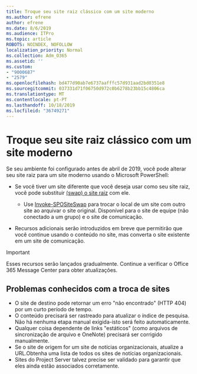 ```yaml
---
title: Troque seu site raiz clássico com um site moderno
ms.author: efrene
author: efrene
ms.date: 8/6/2019
ms.audience: ITPro
ms.topic: article
ROBOTS: NOINDEX, NOFOLLOW
localization_priority: Normal
ms.collection: Adm_O365
ms.assetid: ''
ms.custom:
- "9000687"
- "2579"
ms.openlocfilehash: bd477d90ab7e6737aafffc57d931aad2bd0351e8
ms.sourcegitcommit: 037331d71f06750d972c0b6278b23bb15c4806ca
ms.translationtype: MT
ms.contentlocale: pt-PT
ms.lasthandoff: 10/18/2019
ms.locfileid: "36749271"
---
```

# <a name="swap-your-classic-root-site-with-a-modern-site"></a>Troque seu site raiz clássico com um site moderno

Se seu ambiente foi configurado antes de abril de 2019, você pode alterar seu site raiz para um site moderno usando o Microsoft PowerShell:

- Se você tiver um site diferente que você deseja usar como seu site raiz, você pode substituir [(swap) o site raiz](https://docs.microsoft.com/sharepoint/modern-root-site) com ele. 
    - Use [Invoke-SPOSiteSwap](https://docs.microsoft.com/powershell/module/sharepoint-online/invoke-spositeswap?view=sharepoint-ps) para trocar o local de um site com outro site ao arquivar o site original. Disponível para o site de equipe (não conectado a um grupo) e o site de comunicação. 

- Recursos adicionais serão introduzidos em breve que permitirão que você continue usando o conteúdo no site, mas converta o site existente em um site de comunicação. 
>[!Important]
>Esses recursos serão lançados gradualmente. Continue a verificar o Office 365 Message Center para obter atualizações. 

## <a name="known-issues-with-swapping-sites"></a>Problemas conhecidos com a troca de sites

- O site de destino pode retornar um erro "não encontrado" (HTTP 404) por um curto período de tempo.
- O conteúdo precisará ser rastreado para atualizar o índice de pesquisa. Não há nenhuma etapa manual exigida-isto será feito automaticamente.
- Qualquer coisa dependente de links "estáticos" (como arquivos de sincronização de arquivo e OneNote) precisará ser corrigido manualmente.
- Se o site de origem for um site de notícias organizacionais, atualize a URL.Obtenha uma lista de todos os sites de notícias organizacionais.
- Sites do Project Server talvez precise ser validado para garantir que eles ainda estão associados corretamente.





